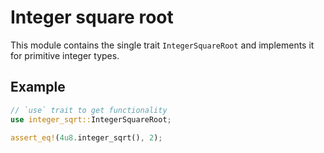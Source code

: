 
# Integer square root

This module contains the single trait `IntegerSquareRoot` and implements it 
for primitive integer types.

## Example

```rust
// `use` trait to get functionality
use integer_sqrt::IntegerSquareRoot;

assert_eq!(4u8.integer_sqrt(), 2);
```

